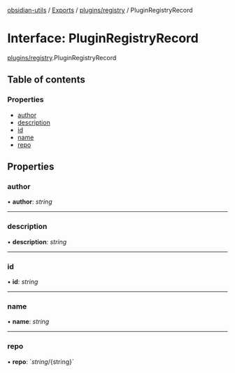 [obsidian-utils](../README.md) / [Exports](../modules.md) / [plugins/registry](../modules/plugins_registry.md) / PluginRegistryRecord

# Interface: PluginRegistryRecord

[plugins/registry](../modules/plugins_registry.md).PluginRegistryRecord

## Table of contents

### Properties

- [author](plugins_registry.pluginregistryrecord.md#author)
- [description](plugins_registry.pluginregistryrecord.md#description)
- [id](plugins_registry.pluginregistryrecord.md#id)
- [name](plugins_registry.pluginregistryrecord.md#name)
- [repo](plugins_registry.pluginregistryrecord.md#repo)

## Properties

### author

• **author**: *string*

___

### description

• **description**: *string*

___

### id

• **id**: *string*

___

### name

• **name**: *string*

___

### repo

• **repo**: \`${string}/${string}\`
